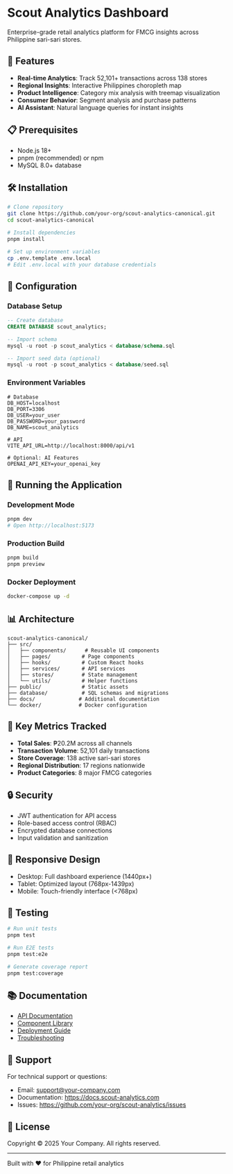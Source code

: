 # Scout Analytics Dashboard

Enterprise-grade retail analytics platform for FMCG insights across Philippine sari-sari stores.

## 🚀 Features

- **Real-time Analytics**: Track 52,101+ transactions across 138 stores
- **Regional Insights**: Interactive Philippines choropleth map
- **Product Intelligence**: Category mix analysis with treemap visualization
- **Consumer Behavior**: Segment analysis and purchase patterns
- **AI Assistant**: Natural language queries for instant insights

## 📋 Prerequisites

- Node.js 18+ 
- pnpm (recommended) or npm
- MySQL 8.0+ database

## 🛠️ Installation

```bash
# Clone repository
git clone https://github.com/your-org/scout-analytics-canonical.git
cd scout-analytics-canonical

# Install dependencies
pnpm install

# Set up environment variables
cp .env.template .env.local
# Edit .env.local with your database credentials
```

## 🔧 Configuration

### Database Setup

```sql
-- Create database
CREATE DATABASE scout_analytics;

-- Import schema
mysql -u root -p scout_analytics < database/schema.sql

-- Import seed data (optional)
mysql -u root -p scout_analytics < database/seed.sql
```

### Environment Variables

```env
# Database
DB_HOST=localhost
DB_PORT=3306
DB_USER=your_user
DB_PASSWORD=your_password
DB_NAME=scout_analytics

# API
VITE_API_URL=http://localhost:8000/api/v1

# Optional: AI Features
OPENAI_API_KEY=your_openai_key
```

## 🚀 Running the Application

### Development Mode
```bash
pnpm dev
# Open http://localhost:5173
```

### Production Build
```bash
pnpm build
pnpm preview
```

### Docker Deployment
```bash
docker-compose up -d
```

## 📊 Architecture

```
scout-analytics-canonical/
├── src/
│   ├── components/      # Reusable UI components
│   ├── pages/          # Page components
│   ├── hooks/          # Custom React hooks
│   ├── services/       # API services
│   ├── stores/         # State management
│   └── utils/          # Helper functions
├── public/             # Static assets
├── database/           # SQL schemas and migrations
├── docs/              # Additional documentation
└── docker/            # Docker configuration
```

## 🎯 Key Metrics Tracked

- **Total Sales**: ₱20.2M across all channels
- **Transaction Volume**: 52,101 daily transactions
- **Store Coverage**: 138 active sari-sari stores
- **Regional Distribution**: 17 regions nationwide
- **Product Categories**: 8 major FMCG categories

## 🔒 Security

- JWT authentication for API access
- Role-based access control (RBAC)
- Encrypted database connections
- Input validation and sanitization

## 📱 Responsive Design

- Desktop: Full dashboard experience (1440px+)
- Tablet: Optimized layout (768px-1439px)
- Mobile: Touch-friendly interface (<768px)

## 🧪 Testing

```bash
# Run unit tests
pnpm test

# Run E2E tests
pnpm test:e2e

# Generate coverage report
pnpm test:coverage
```

## 📚 Documentation

- [API Documentation](./docs/API.md)
- [Component Library](./docs/COMPONENTS.md)
- [Deployment Guide](./docs/DEPLOYMENT.md)
- [Troubleshooting](./docs/TROUBLESHOOTING.md)

## 🤝 Support

For technical support or questions:
- Email: support@your-company.com
- Documentation: https://docs.scout-analytics.com
- Issues: https://github.com/your-org/scout-analytics/issues

## 📄 License

Copyright © 2025 Your Company. All rights reserved.

---

Built with ❤️ for Philippine retail analytics
